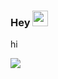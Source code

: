 
### Hey <img src="https://media.giphy.com/media/hvRJCLFzcasrR4ia7z/giphy.gif" width="25px">

hi

![](https://visitor-badge.glitch.me/badge?page_id=snww.snww)
